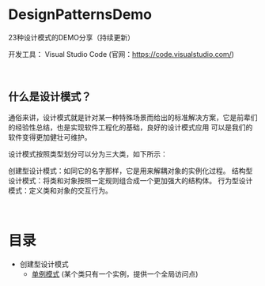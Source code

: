 # DesignPatternsDemo
23种设计模式的DEMO分享（持续更新）

开发工具：
Visual Studio Code (官网：https://code.visualstudio.com/)

<br>

## 什么是设计模式？

通俗来讲，设计模式就是针对某一种特殊场景而给出的标准解决方案，它是前辈们的经验性总结，也是实现软件工程化的基础，良好的设计模式应用 可以是我们的软件变得更加健壮可维护。

设计模式按照类型划分可以分为三大类，如下所示：

创建型设计模式：如同它的名字那样，它是用来解耦对象的实例化过程。
结构型设计模式：将类和对象按照一定规则组合成一个更加强大的结构体。
行为型设计模式：定义类和对象的交互行为。


<br>

# 目录
- 创建型设计模式
    - [单例模式](./SingletonPattern/README.md) (某个类只有一个实例，提供一个全局访问点)

